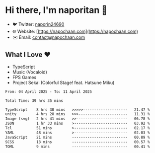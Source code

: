 # Hi there, I'm naporitan 👋

- 🐦 Twitter: [naporin24690](https://twitter.com/naporin24690)
- 🌐 Website: [https://napochaan.com](https://napochaan.com)
- ✉️ Email: [contact@napochaan.com](mailto:contact@napochaan.com)

## What I Love ❤️
- TypeScript
- Music (Vocaloid)
- FPS Games
- Project Sekai (Colorful Stage! feat. Hatsune Miku)

<!--START_SECTION:waka-->

```txt
From: 04 April 2025 - To: 11 April 2025

Total Time: 39 hrs 35 mins

TypeScript    8 hrs 30 mins   >>>>>--------------------   21.47 %
unity         4 hrs 28 mins   >>>----------------------   11.31 %
Image (svg)   2 hrs 41 mins   >>-----------------------   06.78 %
JSON          1 hr 33 mins    >------------------------   03.92 %
Tcl           51 mins         >------------------------   02.17 %
YAML          48 mins         >------------------------   02.03 %
JavaScript    21 mins         -------------------------   00.89 %
SCSS          13 mins         -------------------------   00.57 %
TOML          9 mins          -------------------------   00.41 %
```

<!--END_SECTION:waka-->


